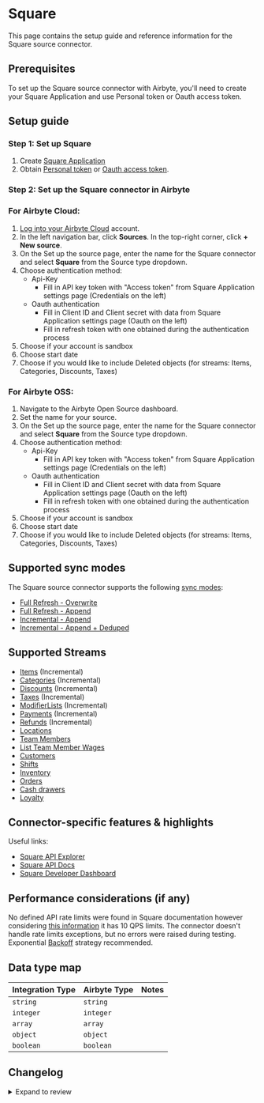 # Square

This page contains the setup guide and reference information for the Square source connector.

## Prerequisites

To set up the Square source connector with Airbyte, you'll need to create your Square Application and use Personal token or Oauth access token.

## Setup guide

### Step 1: Set up Square

1. Create [Square Application](https://developer.squareup.com/apps)
2. Obtain [Personal token](https://developer.squareup.com/docs/build-basics/access-tokens) or [Oauth access token](https://developer.squareup.com/docs/oauth-api/create-urls-for-square-authorization).

### Step 2: Set up the Square connector in Airbyte

### For Airbyte Cloud:

1. [Log into your Airbyte Cloud](https://cloud.airbyte.com/workspaces) account.
2. In the left navigation bar, click **Sources**. In the top-right corner, click **+ New source**.
3. On the Set up the source page, enter the name for the Square connector and select **Square** from the Source type dropdown.
4. Choose authentication method:
   - Api-Key
     - Fill in API key token with "Access token" from Square Application settings page (Credentials on the left)
   - Oauth authentication
     - Fill in Client ID and Client secret with data from Square Application settings page (Oauth on the left)
     - Fill in refresh token with one obtained during the authentication process
5. Choose if your account is sandbox
6. Choose start date
7. Choose if you would like to include Deleted objects (for streams: Items, Categories, Discounts, Taxes)

### For Airbyte OSS:

1. Navigate to the Airbyte Open Source dashboard.
2. Set the name for your source.
3. On the Set up the source page, enter the name for the Square connector and select **Square** from the Source type dropdown.
4. Choose authentication method:
   - Api-Key
     - Fill in API key token with "Access token" from Square Application settings page (Credentials on the left)
   - Oauth authentication
     - Fill in Client ID and Client secret with data from Square Application settings page (Oauth on the left)
     - Fill in refresh token with one obtained during the authentication process
5. Choose if your account is sandbox
6. Choose start date
7. Choose if you would like to include Deleted objects (for streams: Items, Categories, Discounts, Taxes)

## Supported sync modes

The Square source connector supports the following [ sync modes](https://docs.airbyte.com/cloud/core-concepts#connection-sync-modes):

- [Full Refresh - Overwrite](https://docs.airbyte.com/understanding-airbyte/connections/full-refresh-overwrite/)
- [Full Refresh - Append](https://docs.airbyte.com/understanding-airbyte/connections/full-refresh-append)
- [Incremental - Append](https://docs.airbyte.com/understanding-airbyte/connections/incremental-append)
- [Incremental - Append + Deduped](https://docs.airbyte.com/understanding-airbyte/connections/incremental-append-deduped)

## Supported Streams

- [Items](https://developer.squareup.com/explorer/square/catalog-api/search-catalog-objects) \(Incremental\)
- [Categories](https://developer.squareup.com/explorer/square/catalog-api/search-catalog-objects) \(Incremental\)
- [Discounts](https://developer.squareup.com/explorer/square/catalog-api/search-catalog-objects) \(Incremental\)
- [Taxes](https://developer.squareup.com/explorer/square/catalog-api/search-catalog-objects) \(Incremental\)
- [ModifierLists](https://developer.squareup.com/explorer/square/catalog-api/search-catalog-objects) \(Incremental\)
- [Payments](https://developer.squareup.com/reference/square_2022-10-19/payments-api/list-payments) \(Incremental\)
- [Refunds](https://developer.squareup.com/reference/square_2022-10-19/refunds-api/list-payment-refunds) \(Incremental\)
- [Locations](https://developer.squareup.com/explorer/square/locations-api/list-locations)
- [Team Members](https://developer.squareup.com/reference/square_2022-10-19/team-api/search-team-members)
- [List Team Member Wages](https://developer.squareup.com/explorer/square/labor-api/list-team-member-wages)
- [Customers](https://developer.squareup.com/explorer/square/customers-api/list-customers)
- [Shifts](https://developer.squareup.com/reference/square/labor-api/search-shifts)
- [Inventory](https://developer.squareup.com/reference/square/inventory-api/batch-retrieve-inventory-counts)
- [Orders](https://developer.squareup.com/reference/square/orders-api/search-orders)
- [Cash drawers](https://developer.squareup.com/explorer/square/cash-drawers-api/list-cash-drawer-shifts)
- [Loyalty](https://developer.squareup.com/explorer/square/loyalty-api/search-loyalty-accounts)

## Connector-specific features & highlights

Useful links:

- [Square API Explorer](https://developer.squareup.com/explorer/square)
- [Square API Docs](https://developer.squareup.com/reference/square)
- [Square Developer Dashboard](https://developer.squareup.com/apps)

## Performance considerations (if any)

No defined API rate limits were found in Square documentation however considering [this information](https://stackoverflow.com/questions/28033966/whats-the-rate-limit-on-the-square-connect-api/28053836#28053836) it has 10 QPS limits. The connector doesn't handle rate limits exceptions, but no errors were raised during testing.
Exponential [Backoff](https://developer.squareup.com/forums/t/current-square-api-rate-limit/449) strategy recommended.

## Data type map

| Integration Type | Airbyte Type | Notes |
| :--------------- | :----------- | :---- |
| `string`         | `string`     |       |
| `integer`        | `integer`    |       |
| `array`          | `array`      |       |
| `object`         | `object`     |       |
| `boolean`        | `boolean`    |       |

## Changelog

<details>
  <summary>Expand to review</summary>

| Version | Date       | Pull Request                                             | Subject                                                                   |
| :------ | :--------- | :------------------------------------------------------- | :------------------------------------------------------------------------ |
| 1.6.16 | 2024-08-12 | [43915](https://github.com/airbytehq/airbyte/pull/43915) | Update dependencies |
| 1.6.15 | 2024-08-10 | [43498](https://github.com/airbytehq/airbyte/pull/43498) | Update dependencies |
| 1.6.14 | 2024-08-03 | [43110](https://github.com/airbytehq/airbyte/pull/43110) | Update dependencies |
| 1.6.13 | 2024-07-27 | [42638](https://github.com/airbytehq/airbyte/pull/42638) | Update dependencies |
| 1.6.12 | 2024-07-20 | [42226](https://github.com/airbytehq/airbyte/pull/42226) | Update dependencies |
| 1.6.11 | 2024-07-13 | [41913](https://github.com/airbytehq/airbyte/pull/41913) | Update dependencies |
| 1.6.10 | 2024-07-10 | [41502](https://github.com/airbytehq/airbyte/pull/41502) | Update dependencies |
| 1.6.9 | 2024-07-09 | [41124](https://github.com/airbytehq/airbyte/pull/41124) | Update dependencies |
| 1.6.8 | 2024-07-06 | [40989](https://github.com/airbytehq/airbyte/pull/40989) | Update dependencies |
| 1.6.7 | 2024-06-25 | [40313](https://github.com/airbytehq/airbyte/pull/40313) | Update dependencies |
| 1.6.6 | 2024-06-22 | [40027](https://github.com/airbytehq/airbyte/pull/40027) | Update dependencies |
| 1.6.5 | 2024-06-06 | [39206](https://github.com/airbytehq/airbyte/pull/39206) | [autopull] Upgrade base image to v1.2.2 |
| 1.6.4 | 2024-06-12 | [30315](https://github.com/airbytehq/airbyte/pull/30315) | Fix `customer` stream pagination limit |
| 1.6.3 | 2024-06-14 | [39377](https://github.com/airbytehq/airbyte/pull/39377) | Add error handlers, migrate to inline schemas, move spec to manifest |
| 1.6.2 | 2024-05-03 | [37800](https://github.com/airbytehq/airbyte/pull/37800) | Migrate to Poetry. Replace custom components with default classes |
| 1.6.1 | 2023-11-07 | [31481](https://github.com/airbytehq/airbyte/pull/31481) | Fix duplicate records for `Payments` and `Refunds` stream |
| 1.6.0 | 2023-10-18 | [31115](https://github.com/airbytehq/airbyte/pull/31115) | Add `customer_id` field to `Payments` and `Orders` streams |
| 1.5.0 | 2023-10-16 | [31045](https://github.com/airbytehq/airbyte/pull/31045) | Added New Stream bank_accounts |
| 1.4.0 | 2023-10-13 | [31106](https://github.com/airbytehq/airbyte/pull/31106) | Add new stream Loyalty |
| 1.3.0 | 2023-10-12 | [31107](https://github.com/airbytehq/airbyte/pull/31107) | Add new stream Inventory |
| 1.2.0 | 2023-10-10 | [31065](https://github.com/airbytehq/airbyte/pull/31065) | Add new stream Cash drawers shifts |
| 1.1.3 | 2023-10-10 | [30960](https://github.com/airbytehq/airbyte/pull/30960) | Update `airbyte-cdk` version to `>=0.51.31` |
| 1.1.2 | 2023-07-10 | [28019](https://github.com/airbytehq/airbyte/pull/28019) | fix display order of spec fields |
| 1.1.1 | 2023-06-28 | [27762](https://github.com/airbytehq/airbyte/pull/27762) | Update following state breaking changes |
| 1.1.0 | 2023-05-24 | [26485](https://github.com/airbytehq/airbyte/pull/26485) | Remove deprecated authSpecification in favour of advancedAuth |
| 1.0.1 | 2023-05-03 | [25784](https://github.com/airbytehq/airbyte/pull/25784) | Fix Authenticator |
| 1.0.0 | 2023-05-03 | [25784](https://github.com/airbytehq/airbyte/pull/25784) | Fix Authenticator |
| 0.2.2 | 2023-03-22 | [22867](https://github.com/airbytehq/airbyte/pull/22867) | Specified date formatting in specification |
| 0.2.1 | 2023-03-06 | [23231](https://github.com/airbytehq/airbyte/pull/23231) | Publish using low-code CDK Beta version |
| 0.2.0 | 2022-11-14 | [19369](https://github.com/airbytehq/airbyte/pull/19369) | Migrate to low code (YAML); update API to version 2022-10-19; update docs |
| 0.1.4 | 2021-12-02 | [6842](https://github.com/airbytehq/airbyte/pull/6842) | Added oauth support |
| 0.1.3 | 2021-12-06 | [8425](https://github.com/airbytehq/airbyte/pull/8425) | Update title, description fields in spec |
| 0.1.2 | 2021-11-08 | [7499](https://github.com/airbytehq/airbyte/pull/7499) | Remove base-python dependencies |
| 0.1.1 | 2021-07-09 | [4645](https://github.com/airbytehq/airbyte/pull/4645) | Update \_send_request method due to Airbyte CDK changes |
| 0.1.0 | 2021-06-30 | [4439](https://github.com/airbytehq/airbyte/pull/4439) | Initial release supporting the Square API |

</details>
